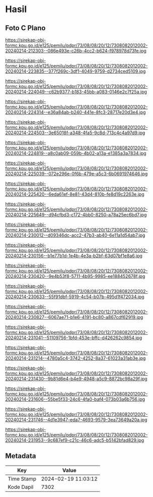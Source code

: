 # Hasil

## Foto C Plano

https://sirekap-obj-formc.kpu.go.id/e125/pemilu/pdpr/73/08/08/20/12/7308082012002-20240214-212303--086e493e-c26b-4cc2-b624-f978978d73fe.jpg

https://sirekap-obj-formc.kpu.go.id/e125/pemilu/pdpr/73/08/08/20/12/7308082012002-20240214-223835--377f269c-3df1-4049-9759-d2734ced5109.jpg

https://sirekap-obj-formc.kpu.go.id/e125/pemilu/pdpr/73/08/08/20/12/7308082012002-20240214-224049--c62b9377-b183-45bb-a083-0146e2c7f25a.jpg

https://sirekap-obj-formc.kpu.go.id/e125/pemilu/pdpr/73/08/08/20/12/7308082012002-20240214-224314--e36a84ab-b240-441e-8fc3-28717e20d3e4.jpg

https://sirekap-obj-formc.kpu.go.id/e125/pemilu/pdpr/73/08/08/20/12/7308082012002-20240214-224503--3e65018f-a348-4fa5-9c8d-713c4c4a97d9.jpg

https://sirekap-obj-formc.kpu.go.id/e125/pemilu/pdpr/73/08/08/20/12/7308082012002-20240214-224819--a8c0ab09-059b-4b02-a13a-e1385a3a7834.jpg

https://sirekap-obj-formc.kpu.go.id/e125/pemilu/pdpr/73/08/08/20/12/7308082012002-20240214-225039--072e296e-0f6b-479e-a5c3-6b0691974646.jpg

https://sirekap-obj-formc.kpu.go.id/e125/pemilu/pdpr/73/08/08/20/12/7308082012002-20240214-225420--6eda61ef-8e81-43d4-810b-fe8d19c2263e.jpg

https://sirekap-obj-formc.kpu.go.id/e125/pemilu/pdpr/73/08/08/20/12/7308082012002-20240214-225649--d94cfbd3-c172-4bb0-8250-a78a25ec6bd7.jpg

https://sirekap-obj-formc.kpu.go.id/e125/pemilu/pdpr/73/08/08/20/12/7308082012002-20240214-230012--d09346dc-acc2-47b3-ab40-6e11a1d54ab7.jpg

https://sirekap-obj-formc.kpu.go.id/e125/pemilu/pdpr/73/08/08/20/12/7308082012002-20240214-230156--b1e77b1d-1e4b-4e3a-b2bf-63d07bf1e8a6.jpg

https://sirekap-obj-formc.kpu.go.id/e125/pemilu/pdpr/73/08/08/20/12/7308082012002-20240214-230420--9e4b53f8-5711-4b95-9985-ee188452678f.jpg

https://sirekap-obj-formc.kpu.go.id/e125/pemilu/pdpr/73/08/08/20/12/7308082012002-20240214-230633--55f91dbf-5919-4c54-b07b-495d1f472034.jpg

https://sirekap-obj-formc.kpu.go.id/e125/pemilu/pdpr/73/08/08/20/12/7308082012002-20240214-230827--6067ae71-b1e6-4191-bc80-a867cdf62919.jpg

https://sirekap-obj-formc.kpu.go.id/e125/pemilu/pdpr/73/08/08/20/12/7308082012002-20240214-231041--51109756-1bfd-453e-bffc-d426262c9854.jpg

https://sirekap-obj-formc.kpu.go.id/e125/pemilu/pdpr/73/08/08/20/12/7308082012002-20240214-231214--4780a5c4-3742-4252-8a37-61023a31ab3e.jpg

https://sirekap-obj-formc.kpu.go.id/e125/pemilu/pdpr/73/08/08/20/12/7308082012002-20240214-231430--9b81d6e4-b4e9-4948-a5c9-8872bc98a29f.jpg

https://sirekap-obj-formc.kpu.go.id/e125/pemilu/pdpr/73/08/08/20/12/7308082012002-20240214-231606--55be5f33-24c6-4fa0-baf4-073b03a6b756.jpg

https://sirekap-obj-formc.kpu.go.id/e125/pemilu/pdpr/73/08/08/20/12/7308082012002-20240214-231746--4d1e3947-eda7-4693-9579-3ea73649a20a.jpg

https://sirekap-obj-formc.kpu.go.id/e125/pemilu/pdpr/73/08/08/20/12/7308082012002-20240214-231953--9c687ef9-c21c-46c6-adc5-b5142bfad829.jpg


## Metadata

| Key        | Value               |
| ---------- | ------------------- |
| Time Stamp | 2024-02-19 11:03:12 |
| Kode Dapil | 7302                |



